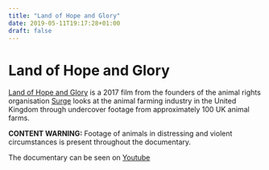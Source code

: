 ```yaml
---
title: "Land of Hope and Glory"
date: 2019-05-11T19:17:28+01:00
draft: false
---
```


# Land of Hope and Glory

[Land of Hope and Glory](https://www.landofhopeandglory.org/) is a 2017 film from the founders of the animal rights organisation [Surge](https://www.facebook.com/surgeactivism/) looks at the animal farming industry in the United Kingdom through undercover footage from approximately 100 UK animal farms.

**CONTENT WARNING:** Footage of animals in distressing and violent circumstances is present throughout the documentary.

The documentary can be seen on [Youtube](https://www.youtube.com/watch?v=dvtVkNofcq8)
